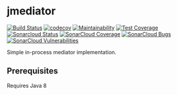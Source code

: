 # jmediator

[![Build Status](https://travis-ci.org/seancarroll/jmediator.svg?branch=master)](https://travis-ci.org/seancarroll/jmediator)
[![codecov](https://codecov.io/gh/seancarroll/jmediator/branch/master/graph/badge.svg)](https://codecov.io/gh/seancarroll/jmediator)
[![Maintainability](https://api.codeclimate.com/v1/badges/71e99c60f84bf8229d25/maintainability)](https://codeclimate.com/github/seancarroll/jmediator/maintainability)
[![Test Coverage](https://api.codeclimate.com/v1/badges/71e99c60f84bf8229d25/test_coverage)](https://codeclimate.com/github/seancarroll/jmediator/test_coverage)
[![Sonarcloud Status](https://sonarcloud.io/api/project_badges/measure?project=seancarroll_jmediator&metric=alert_status)](https://sonarcloud.io/dashboard?id=seancarroll_jmediator) 
[![SonarCloud Coverage](https://sonarcloud.io/api/project_badges/measure?project=seancarroll_jmediator&metric=coverage)](https://sonarcloud.io/component_measures/metric/coverage/list?id=seancarroll_jmediator)
[![SonarCloud Bugs](https://sonarcloud.io/api/project_badges/measure?project=seancarroll_jmediator&metric=bugs)](https://sonarcloud.io/component_measures/metric/reliability_rating/list?id=seancarroll_jmediator)
[![SonarCloud Vulnerabilities](https://sonarcloud.io/api/project_badges/measure?project=seancarroll_jmediator&metric=vulnerabilities)](https://sonarcloud.io/component_measures/metric/security_rating/list?id=seancarroll_jmediator)


Simple in-process mediator implementation.

## Prerequisites

Requires Java 8
